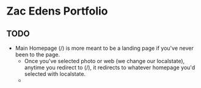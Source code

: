 # Zac Edens Portfolio

## TODO

- Main Homepage (/) is more meant to be a landing page if you've never been to the page.
  - Once you've selected photo or web (we change our localstate), anytime you redirect to (/), it redirects to whatever homepage you'd selected with localstate.
  -
